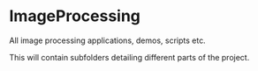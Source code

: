 # ImageProcessing
All image processing applications, demos, scripts etc.

This will contain subfolders detailing different parts of the project.
